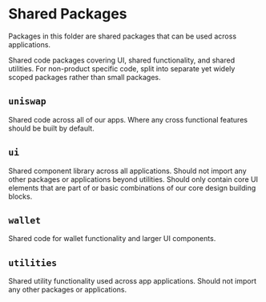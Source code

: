 # Shared Packages

Packages in this folder are shared packages that can be used across applications.

Shared code packages covering UI, shared functionality, and shared utilities. For non-product specific code, split into separate yet widely scoped packages rather than small packages.

## `uniswap`

Shared code across all of our apps. Where any cross functional features should be built by default.

## `ui`

Shared component library across all applications. Should not import any other packages or applications beyond utilities. Should only contain core UI elements that are part of or basic combinations of our core design building blocks.

## `wallet`

Shared code for wallet functionality and larger UI components.

## `utilities`

Shared utility functionality used across app applications. Should not import any other packages or applications.
